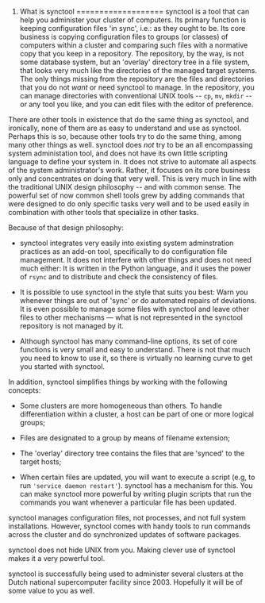 1. What is synctool
===================
synctool is a tool that can help you administer your cluster of computers.
Its primary function is keeping configuration files 'in sync',
i.e.: as they ought to be. Its core business is copying configuration files
to groups (or classes) of computers within a cluster and comparing such
files with a normative copy that you keep in a repository.
The repository, by the way, is not some database system, but an 'overlay'
directory tree in a file system, that looks very much like the directories
of the managed target systems. The only things missing from the repository
are the files and directories that you do not *want* or need synctool to
manage. In the repository, you can manage directories with conventional
UNIX tools -- `cp`, `mv`, `mkdir` -- or any tool you like, and you can edit
files with the editor of preference.

There are other tools in existence that do the same thing as synctool,
and ironically, none of them are as easy to understand and use as synctool.
Perhaps this is so, because other tools try to do the same thing, among
many other things as well. synctool does *not* try to be an all
encompassing system administation tool, and does not have its own little
scripting language to define your system in. It does not strive to automate
all aspects of the system administrator's work. Rather, it focuses on its
core business only and concentrates on doing that very well.
This is very much in line with the traditional UNIX design philosophy --
and with common sense. The powerful set of now common shell tools grew by
adding commands that were designed to do only specific tasks very well and
to be used easily in combination with other tools that specialize in other
tasks.

Because of that design philosophy:

* synctool integrates very easily into existing system adminstration
  practices as an add-on tool, specifically to do configuration file
  management. It does not interfere with other things and does not need
  much either: It is written in the Python language, and it uses the power
  of `rsync` and to distribute and check the consistency of files.

* It is possible to use synctool in the style that suits you best: Warn you
  whenever things are out of 'sync' or do automated repairs of deviations.
  It is even possible to manage some files with synctool and leave other
  files to other mechanisms &mdash; what is not represented in the synctool
  repository is not managed by it.

* Although synctool has many command-line options, its set of core functions
  is very small and easy to understand. There is not that much you need to
  know to use it, so there is virtually no learning curve to get you started
  with synctool.

In addition, synctool simplifies things by working with the following
concepts:

* Some clusters are more homogeneous than others. To handle differentiation
  within a cluster, a host can be part of one or more logical groups;

* Files are designated to a group by means of filename extension;

* The 'overlay' directory tree contains the files that are 'synced' to the
  target hosts;

* When certain files are updated, you will want to execute a script
  (e.g, to run `'service daemon restart'`).
  synctool has a mechanism for this. You can make synctool more powerful
  by writing plugin scripts that run the commands you want whenever
  a particular file has been updated.

synctool manages configuration files, not processes, and not full system
installations. However, synctool comes with handy tools to run commands
across the cluster and do synchronized updates of software packages.

synctool does not hide UNIX from you.
Making clever use of synctool makes it a very powerful tool.

synctool is successfully being used to administer several clusters at
the Dutch national supercomputer facility since 2003. Hopefully it will be
of some value to you as well.

